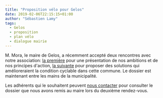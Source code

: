 ```yaml
---
title: "Proposition vélo pour Gelos"
date: 2019-02-06T22:15:15+01:00
author: "Sébastien Lamy"
tags:
  - Gelos
  - proposition
  - plan vélo
  - dialogue mairie
---
```


M. Mora, le maire de Gelos, a récemment accepté deux rencontres avec notre association:
[la première] pour une présentation de nos ambitions et de nos principes d'action,
[la suivante] pour proposer des solutions qui amélioreraient la condition cyclable
dans cette commune. Le dossier est maintenant entre les mains de la municipalité.

Les adhérents qui le souhaitent peuvent [nous contacter](#footer) pour consulter le dossier
que nous avons remis au maire lors du deuxième rendez-vous.

[la première]: /ca/2019/#2019-01-16-mairie-gelos
[la suivante]: /ca/2019/#2019-02-06-mairie-gelos